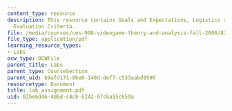 ```yaml
---
content_type: resource
description: This resource contains Goals and Expectations, Logistics and Parameters,
  Evaluation Criteria.
file: /media/courses/cms-998-videogame-theory-and-analysis-fall-2006/82be6d464d6dc4cb624267c6a55c659a_lab_assignment.pdf
file_type: application/pdf
learning_resource_types:
- Labs
ocw_type: OCWFile
parent_title: Labs
parent_type: CourseSection
parent_uid: b9afd171-0be0-148d-def7-c533aabd9596
resourcetype: Document
title: lab_assignment.pdf
uid: 82be6d46-4d6d-c4cb-6242-67c6a55c659a
---
```

